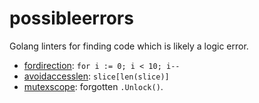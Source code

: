 # possibleerrors

Golang linters for finding code which is likely a logic error.

- [fordirection](./fordirection): `for i := 0; i < 10; i--`
- [avoidaccesslen](./avoidaccesslen): `slice[len(slice)]`
- [mutexscope](./mutexscope): forgotten `.Unlock()`.
